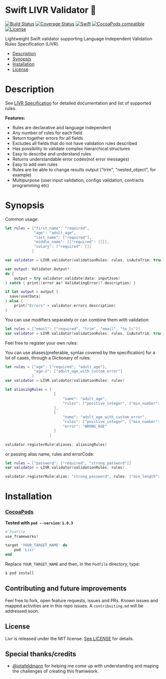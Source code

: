Swift LIVR Validator 📏
======================================
[![Build Status](https://travis-ci.org/marinofelipe/swift-validator-livr.svg?branch=master)](https://travis-ci.org/marinofelipe/swift-validator-livr)
[![Coverage Status](https://coveralls.io/repos/github/marinofelipe/swift-validator-livr/badge.svg?branch=master)](https://coveralls.io/github/marinofelipe/swift-validator-livr?branch=master)
<a href="https://swift.org"><img src="https://img.shields.io/badge/Swift-4.1-orange.svg?style=flat" alt="Swift" /></a>
[![CocoaPods compatible](https://img.shields.io/cocoapods/v/Livr.svg)](https://cocoapods.org/pods/Livr)
[![License](https://img.shields.io/cocoapods/l/Livr.svg)](https://raw.githubusercontent.com/marinofelipe/swift-validator-livr/master/LICENSE)

Lightweight Swift validator supporting Language Independent Validation Rules Specification (LIVR).

- [Description](#description)
- [Synopsis](#synopsis)
- [Installation](#installation)
- [License](#license)

# Description
See [LIVR Specification](http://livr-spec.org) for detailed documentation and list of supported rules.

__Features:__

 * Rules are declarative and language independent
 * Any number of rules for each field
 * Return together errors for all fields
 * Excludes all fields that do not have validation rules described
 * Has possibility to validate complex hierarchical structures
 * Easy to describe and understand rules
 * Returns understandable error codes(not error messages)
 * Easy to add own rules
 * Rules are be able to change results output ("trim", "nested\_object", for example)
 * Multipurpose (user input validation, configs validation, contracts programming etc)

# Synopsis
Common usage:

```Swift
let rules = ["first_name": "required",
             "age": "adult_age",
             "last_name": ["required"],
             "middle_name": [["required": []]],
             "salary": ["required": []]
            ]

var validator = LIVR.validator(validationRules: rules, isAutoTrim: true)

var output: Validator.Output?
do {
    output = try validator.validate(data: inputJson)
} catch { print((error as? ValidatingError)?.description) }

if let output = output {
  save(userData)
} else {
    print("Errors" + validator.errors.description)
}
```

You can use modifiers separately or can combine them with validation:

```Swift
let rules = ["email": ["required", "trim", "email", "to_lc"]]
var validator = LIVR.validator(validationRules: rules, isAutoTrim: true)
```

Feel free to register your own rules:

You can use aliases(preferable, syntax covered by the specification) for a lot of cases, through a Dictionary of rules:

```Swift
let rules = ["age": ["required", "adult_age"],
             "age-2": ["adult_age_with_custom_error"]
            ]
var validator = LIVR.validator(validationRules: rules)

let aliasingRules = [
                      [
                          "name": "adult_age",
                          "rules": ["positive_integer", ["min_number": 18]]
                      ],
                      [
                          "name": "adult_age_with_custom_error",
                          "rules": ["positive_integer", ["min_number": 18]],
                          "error": "WRONG_AGE"
                      ]
                    ]

validator.registerRule(aliases: aliasingRules)
```

or passing alias name, rules and errorCode:

```Swift
let rules = ["password": ["required", "strong_password"]]
var validator = LIVR.validator(validationRules: rules)

validator.registerRule(alias: "strong_password", rules: ["min_length": 6], errorCode: "WEAK_PASSWORD")
```

# Installation

### [CocoaPods](https://guides.cocoapods.org/using/using-cocoapods.html)

**Tested with `pod --version`: `1.0.3`**

```ruby
# Podfile
use_frameworks!

target 'YOUR_TARGET_NAME' do
    pod 'Livr'
end
```

Replace `YOUR_TARGET_NAME` and then, in the `Podfile` directory, type:

```bash
$ pod install
```

## Contributing and future improvements
Feel free to fork, open feature requests, issues and PRs. Known issues and mapped activities are in this repo issues.
A `contribuiting.md` will be addressed soon.

## License
Livr is released under the MIT license. [See LICENSE](https://github.com/marinofelipe/swift-validator-livr/blob/master/LICENSE) for details.

## Special thanks/credits
- [@jotafeldmann](https://github.com/jotafeldmann) for helping me come up with understanding and maping the challenges of creating this framweork.
